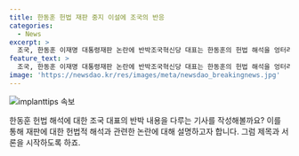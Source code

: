 ```yaml
---
title: 한동훈 헌법 재판 중지 이설에 조국의 반응
categories:
  - News
excerpt: >
  조국, 한동훈 이재명 대통령재판 논란에 반박조국혁신당 대표는 한동훈의 헌법 해석을 엉터리로 비난하고, 이재명 대표의 대통령 당선에 관련된 재판이 불가능하다는 주장에 반박했다. 또한, 유승민 후보가 한 전 위원장과 비슷한 주장을 한 사례를 언급하며, 이에 대한 헛된 주장이라고 지적했다. 조 대표는 한동훈의 발언이 이재명 대통령의 이미지를 훼손하는 존재라며, 그가 총선 때 제기했던 이-조 심판론에서 벗어나지 못하고 있다고 비판했다.
feature_text: >
  조국, 한동훈 이재명 대통령재판 논란에 반박조국혁신당 대표는 한동훈의 헌법 해석을 엉터리로 비난하고, 이재명 대표의 대통령 당선에 관련된 재판이 불가능하다는 주장에 반박했다. 또한, 유승민 후보가 한 전 위원장과 비슷한 주장을 한 사례를 언급하며, 이에 대한 헛된 주장이라고 지적했다. 조 대표는 한동훈의 발언이 이재명 대통령의 이미지를 훼손하는 존재라며, 그가 총선 때 제기했던 이-조 심판론에서 벗어나지 못하고 있다고 비판했다.
image: 'https://newsdao.kr/res/images/meta/newsdao_breakingnews.jpg'
---
```


<p><img src="https://newsdao.kr/res/images/meta/newsdao_breakingnews.jpg" alt="implanttips 속보" /></p>

<p>한동훈 헌법 해석에 대한 조국 대표의 반박 내용을 다루는 기사를 작성해볼까요? 이를 통해 재판에 대한 헌법적 해석과 관련한 논란에 대해 설명하고자 합니다. 그럼 제목과 서론을 시작하도록 하죠.</p>

